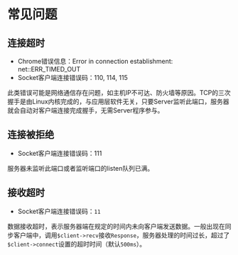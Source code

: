 # 常见问题

连接超时
-----
* Chrome错误信息：Error in connection establishment: net::ERR_TIMED_OUT
* Socket客户端连接错误码：110, 114, 115

此类错误可能是网络通信存在问题，如主机IP不可达、防火墙等原因。TCP的三次握手是由Linux内核完成的，与应用层软件无关，只要Server监听此端口，服务器就会自动对客户端连接完成握手，无需Server程序参与。

连接被拒绝
---------
* Socket客户端连接错误码：111

服务器未监听此端口或者监听端口的listen队列已满。

接收超时
---
* Socket客户端连接错误码：`11`

数据接收超时，表示服务器端在规定的时间内未向客户端发送数据。一般出现在同步客户端中，调用`$client->recv`接收`Response`，服务器处理的时间过长，超过了`$client->connect`设置的超时时间（默认`500ms`）。
